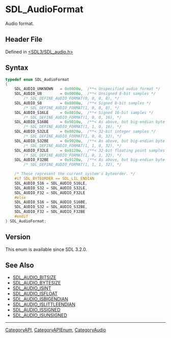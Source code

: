 # SDL_AudioFormat

Audio format.

## Header File

Defined in [<SDL3/SDL_audio.h>](https://github.com/libsdl-org/SDL/blob/main/include/SDL3/SDL_audio.h)

## Syntax

```c
typedef enum SDL_AudioFormat
{
    SDL_AUDIO_UNKNOWN   = 0x0000u,  /**< Unspecified audio format */
    SDL_AUDIO_U8        = 0x0008u,  /**< Unsigned 8-bit samples */
        /* SDL_DEFINE_AUDIO_FORMAT(0, 0, 0, 8), */
    SDL_AUDIO_S8        = 0x8008u,  /**< Signed 8-bit samples */
        /* SDL_DEFINE_AUDIO_FORMAT(1, 0, 0, 8), */
    SDL_AUDIO_S16LE     = 0x8010u,  /**< Signed 16-bit samples */
        /* SDL_DEFINE_AUDIO_FORMAT(1, 0, 0, 16), */
    SDL_AUDIO_S16BE     = 0x9010u,  /**< As above, but big-endian byte order */
        /* SDL_DEFINE_AUDIO_FORMAT(1, 1, 0, 16), */
    SDL_AUDIO_S32LE     = 0x8020u,  /**< 32-bit integer samples */
        /* SDL_DEFINE_AUDIO_FORMAT(1, 0, 0, 32), */
    SDL_AUDIO_S32BE     = 0x9020u,  /**< As above, but big-endian byte order */
        /* SDL_DEFINE_AUDIO_FORMAT(1, 1, 0, 32), */
    SDL_AUDIO_F32LE     = 0x8120u,  /**< 32-bit floating point samples */
        /* SDL_DEFINE_AUDIO_FORMAT(1, 0, 1, 32), */
    SDL_AUDIO_F32BE     = 0x9120u,  /**< As above, but big-endian byte order */
        /* SDL_DEFINE_AUDIO_FORMAT(1, 1, 1, 32), */

    /* These represent the current system's byteorder. */
    #if SDL_BYTEORDER == SDL_LIL_ENDIAN
    SDL_AUDIO_S16 = SDL_AUDIO_S16LE,
    SDL_AUDIO_S32 = SDL_AUDIO_S32LE,
    SDL_AUDIO_F32 = SDL_AUDIO_F32LE
    #else
    SDL_AUDIO_S16 = SDL_AUDIO_S16BE,
    SDL_AUDIO_S32 = SDL_AUDIO_S32BE,
    SDL_AUDIO_F32 = SDL_AUDIO_F32BE
    #endif
} SDL_AudioFormat;
```

## Version

This enum is available since SDL 3.2.0.

## See Also

- [SDL_AUDIO_BITSIZE](SDL_AUDIO_BITSIZE)
- [SDL_AUDIO_BYTESIZE](SDL_AUDIO_BYTESIZE)
- [SDL_AUDIO_ISINT](SDL_AUDIO_ISINT)
- [SDL_AUDIO_ISFLOAT](SDL_AUDIO_ISFLOAT)
- [SDL_AUDIO_ISBIGENDIAN](SDL_AUDIO_ISBIGENDIAN)
- [SDL_AUDIO_ISLITTLEENDIAN](SDL_AUDIO_ISLITTLEENDIAN)
- [SDL_AUDIO_ISSIGNED](SDL_AUDIO_ISSIGNED)
- [SDL_AUDIO_ISUNSIGNED](SDL_AUDIO_ISUNSIGNED)

----
[CategoryAPI](CategoryAPI), [CategoryAPIEnum](CategoryAPIEnum), [CategoryAudio](CategoryAudio)

